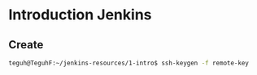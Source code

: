 # Introduction Jenkins

## Create 
```bash
teguh@TeguhF:~/jenkins-resources/1-intro$ ssh-keygen -f remote-key
```